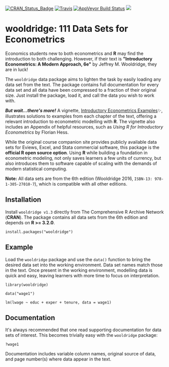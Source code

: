 

[![CRAN_Status_Badge](https://www.r-pkg.org/badges/version/wooldridge)](https://cran.r-project.org/package=wooldridge) [![Travis](https://travis-ci.org/JustinMShea/wooldridge.svg?branch=master)](https://travis-ci.org/JustinMShea/wooldridge) [![AppVeyor Build Status](https://ci.appveyor.com/api/projects/status/github/JustinMShea/wooldridge?branch=master&svg=true)](https://ci.appveyor.com/project/JustinMShea/wooldridge)   [![](https://cranlogs.r-pkg.org/badges/wooldridge)](https://CRAN.R-project.org/package=wooldridge)

# wooldridge: 111 Data Sets for Econometrics 

Economics students new to both econometrics and **R** may find the introduction to both challenging. However, if their text is **"Introductory Econometrics: A Modern Approach, 6e"** by Jeffrey M. Wooldridge, they are in luck!

The `wooldridge` data package aims to lighten the task by easily loading any data set from the text. The package contains full documentation for every data set and all data have been compressed to a fraction of their original size. Just install the package, load it, and call the data you wish to work with.

_**But wait...there's more!**_ A vignette, [Introductory Econometrics Examples](https://justinmshea.github.io/wooldridge/articles/Introductory-Econometrics-Examples.html):sparkles:, illustrates solutions to examples from each chapter of the text, offering a relevant introduction to econometric modelling with **R**. The vignette also includes an Appendix of helpful resources, such as *Using R for Introductory Econometrics* by Florian Hess.


While the original course companion site provides publicly available data sets for Eviews, Excel, and Stata commercial software, this package is the **official R open source option**. Using **R** while building a foundation in econometric modeling, not only saves learners a few units of currency, but also introduces them to software capable of scaling with the demands of modern statistical computing.

**Note:** All data sets are from the 6th edition (Wooldridge 2016, `ISBN-13: 978-1-305-27010-7`), which is compatible with all other editions.


## Installation


Install `wooldridge v1.3` directly from The Comprehensive R Archive Network (**CRAN**). The package contains all data sets from the 6th edition and depends on **R >= 3.2.0**.


```{r}
install.packages("wooldridge")
```

## Example

Load the `wooldridge` package and use the `data()` function to bring the desired data set into the working environment. Data set names match those in the text. Once present in the working environment, modelling data is quick and easy, leaving learners with more time to focus on interpretation.

```{r}
library(wooldridge)

data("wage1")

lm(lwage ~ educ + exper + tenure, data = wage1)
```

## Documentation 

It's always recommended that one read supporting documentation for data sets of interest. This becomes trivially easy with the `wooldridge` package:

```{r}
?wage1
```

Documentation includes variable column names, original source of data, and page number(s) where data appear in the text.


